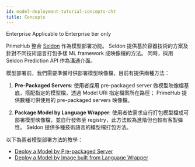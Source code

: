 ```yaml
---
id: model-deployment-tutorial-concepts-cht
title: Concepts
---
```


<div class="ee-only tooltip">Enterprise
  <span class="tooltiptext">Applicable to Enterprise tier only</span>
</div>

PrimeHub 整合 [Seldon](https://docs.seldon.io/projects/seldon-core/en/latest/) 作為模型部署功能。 Seldon 提供基於容器技術的方案及針對不同技術語言打包多樣 ML framework 成映像檔的方法。 同時，採用 Seldon Prediction API 作為溝通介面。

模型部署前，我們需要準備可供部署模型映像檔，目前有提供兩種方法：

1. **Pre-Packaged Servers**: 使用者採用 pre-packaged server 做模型映像檔基底，搭配指定的模型檔，透過 Model URI 指定檔案所在路徑； PrimeHub 提供數種可供使用的 pre-packaged servers 映像檔。

2. **Package Model by Language Wrapper**: 使用者依需求自行打包模型檔成可部署模型映像檔，並自行發佈至 registry，此方法較為進階但也較有客製彈性。 Seldon 提供多種技術語言的模型檔打包方法。

以下為兩者模型部署方法的教學：

- [Deploy a Model by Pre-packaged Server](model-deployment-tutorial-prepackaged-image-cht)
- [Deploy a Model by Image built from Language Wrapper](model-deployment-tutorial-model-image-cht)
